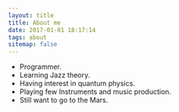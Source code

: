 ```yaml
---
layout: title
title: About me
date: 2017-01-01 18:17:14
tags: about
sitemap: false
---
```

+ Programmer.
+ Learning Jazz theory.
+ Having interest in quantum physics.
+ Playing few Instruments and music production.
+ Still want to go to the Mars. 